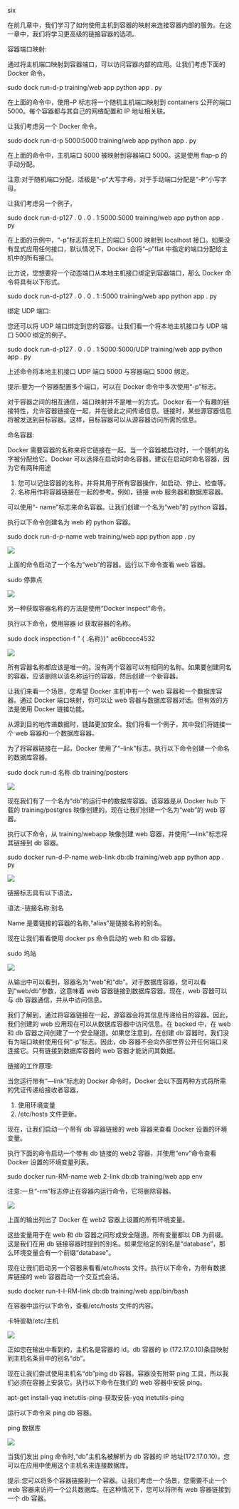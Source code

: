 six

在前几章中，我们学习了如何使用主机到容器的映射来连接容器内部的服务。在这一章中，我们将学习更高级的链接容器的选项。

容器端口映射:

通过将主机端口映射到容器端口，可以访问容器内部的应用。让我们考虑下面的 Docker 命令。

sudo dock run-d-p training/web app python app . py

在上面的命令中，使用–P 标志将一个随机主机端口映射到 containers 公开的端口 5000。每个容器都与其自己的网络配置和 IP 地址相关联。

让我们考虑另一个 Docker 命令。

sudo dock run-d-p 5000:5000 training/web app python app . py

在上面的命令中，主机端口 5000 被映射到容器端口 5000。这是使用 flap–p 的手动分配。

注意:对于随机端口分配，活板是“-p”大写字母，对于手动端口分配是“-P”小写字母。

让我们考虑另一个例子，

sudo dock run-d-p127 . 0 . 0 . 1:5000:5000 training/web app python app . py

在上面的示例中，“-p”标志将主机上的端口 5000 映射到 localhost 接口。如果没有显式应用任何接口，默认情况下，Docker 会将“–p”flat 中指定的端口分配给主机中的所有接口。

比方说，您想要将一个动态端口从本地主机接口绑定到容器端口，那么 Docker 命令将具有以下形式。

sudo dock run-d-p127 . 0 . 0 . 1::5000 training/web app python app . py

绑定 UDP 端口:

您还可以将 UDP 端口绑定到您的容器。让我们看一个将本地主机接口与 UDP 端口 5000 绑定的例子。

sudo dock run-d-p127 . 0 . 0 . 1:5000:5000/UDP training/web app python app . py

上述命令将本地主机接口 UDP 端口 5000 与容器端口 5000 绑定。

提示:要为一个容器配置多个端口，可以在 Docker 命令中多次使用“-p”标志。

对于容器之间的相互通信，端口映射并不是唯一的方式。Docker 有一个有趣的链接特性，允许容器链接在一起，并在彼此之间传递信息。链接时，某些源容器信息将被发送到目标容器。这样，目标容器可以从源容器访问所需的信息。

命名容器:

Docker 需要容器的名称来将它链接在一起。当一个容器被启动时，一个随机的名字被分配给它。Docker 可以选择在启动时命名容器。建议在启动时命名容器，因为它有两种用途

1.  您可以记住容器的名称，并将其用于所有容器操作，如启动、停止、检查等。
2.  名称用作将容器链接在一起的参考。例如，链接 web 服务器和数据库容器。

可以使用“- name”标志来命名容器。让我们创建一个名为“web”的 python 容器。

执行以下命令创建名为 web 的 python 容器。

sudo dock run-d-p-name web training/web app python app . py

![](../images/00098.jpeg)

上面的命令启动了一个名为“web”的容器。运行以下命令查看 web 容器。

sudo 停靠点

![](../images/00099.jpeg)

另一种获取容器名称的方法是使用“Docker inspect”命令。

执行以下命令，使用容器 id 获取容器的名称。

sudo dock inspection-f " { .名称}}" ae6bcece4532

![](../images/00100.jpeg)

所有容器名称都应该是唯一的。没有两个容器可以有相同的名称。如果要创建同名的容器，应该删除以该名称运行的容器，然后创建一个新容器。

让我们来看一个场景，您希望 Docker 主机中有一个 web 容器和一个数据库容器。通过 Docker 端口映射，你可以让 web 容器与数据库容器对话。但有效的方法是使用 Docker 链接功能。

从源到目的地传递数据时，链路更加安全。我们将看一个例子，其中我们将链接一个 web 容器和一个数据库容器。

为了将容器链接在一起，Docker 使用了“–link”标志。执行以下命令创建一个命名的数据库容器。

sudo dock run-d 名称 db training/posters

![](../images/00101.jpeg)

现在我们有了一个名为“db”的运行中的数据库容器。该容器是从 Docker hub 下载的 training/postgres 映像创建的。现在让我们创建一个名为“web”的 web 容器。

执行以下命令，从 training/webapp 映像创建 web 容器，并使用“—link”标志将其链接到 db 容器。

sudo docker run-d-P-name web-link db:db training/web app python app . py

![](../images/00102.jpeg)

链接标志具有以下语法，

语法:-链接名称:别名

Name 是要链接的容器的名称,“alias”是链接名称的别名。

现在让我们看看使用 docker ps 命令启动的 web 和 db 容器。

sudo 坞站

![](../images/00103.jpeg)

从输出中可以看到，容器名为“web”和“db”。对于数据库容器，您可以看到“web/db”参数，这意味着 web 容器链接到数据库容器。现在，web 容器可以与 db 容器通信，并从中访问信息。

我们了解到，通过将容器链接在一起，源容器会将其信息传递给目的容器。因此，我们创建的 web 应用现在可以从数据库容器中访问信息。在 backed 中，在 web 和 db 容器之间创建了一个安全隧道。如果您注意到，在创建 db 容器时，我们没有为端口映射使用任何“-p”标志。因此，db 容器不会向外部世界公开任何端口来连接它。只有链接到数据库容器的 web 容器才能访问其数据。

链接的工作原理:

当您运行带有“—link”标志的 Docker 命令时，Docker 会以下面两种方式将所需的凭证传递给接收者容器，

1.  使用环境变量
2.  /etc/hosts 文件更新。

现在，让我们启动一个带有 db 容器链接的 web 容器来查看 Docker 设置的环境变量。

执行下面的命令启动一个带有 db 链接的 web2 容器，并使用“env”命令查看 Docker 设置的环境变量列表。

sudo docker run-RM-name web 2-link db:db training/web app env

注意:一旦“-rm”标志停止在容器内运行命令，它将删除容器。

![](../images/00104.jpeg)

上面的输出列出了 Docker 在 web2 容器上设置的所有环境变量。

这些变量用于在 web 和 db 容器之间形成安全隧道。所有变量都以 DB 为前缀。这是我们在用 db 链接容器时提到的别名。如果您给定的别名是“database”，那么环境变量会有一个前缀“database”。

现在让我们启动另一个容器来看看/etc/hosts 文件。执行以下命令，为带有数据库链接的 web 容器启动一个交互式会话。

sudo docker run-t-I-RM-link db:db training/web app/bin/bash

在容器中运行以下命令，查看/etc/hosts 文件的内容。

卡特彼勒/etc/主机

![](../images/00105.jpeg)

正如您在输出中看到的，主机名是容器的 id。db 容器的 ip (172.17.0.10)条目映射到主机名条目中的别名“db”。

现在让我们尝试使用主机名“db”ping db 容器。容器没有附带 ping 工具，所以我们必须在容器上安装它。执行以下命令在我们的 web 容器中安装 ping。

apt-get install-yqq inetutils-ping-获取安装-yqq inetutils-ping

运行以下命令来 ping db 容器。

ping 数据库

![](../images/00106.jpeg)

当我们发出 ping 命令时,“db”主机名被解析为 db 容器的 IP 地址(172.17.0.10)。您可以在应用中使用这个主机名来连接数据库。

提示:您可以将多个容器链接到一个容器。让我们考虑一个场景，您需要不止一个 web 容器来访问一个公共数据库。在这种情况下，您可以将所有 web 容器链接到一个 db 容器。